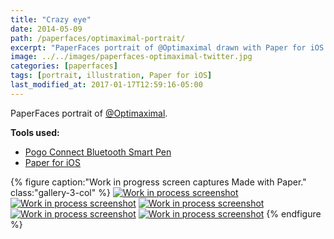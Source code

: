 ```yaml
---
title: "Crazy eye"
date: 2014-05-09
path: /paperfaces/optimaximal-portrait/
excerpt: "PaperFaces portrait of @Optimaximal drawn with Paper for iOS on an iPad."
image: ../../images/paperfaces-optimaximal-twitter.jpg
categories: [paperfaces]
tags: [portrait, illustration, Paper for iOS]
last_modified_at: 2017-01-17T12:59:16-05:00
---
```


PaperFaces portrait of [@Optimaximal](https://twitter.com/optimaximal).

**Tools used:**

- [Pogo Connect Bluetooth Smart Pen](https://www.amazon.com/gp/product/B009K448L4/ref=as_li_ss_tl?ie=UTF8&camp=1789&creative=390957&creativeASIN=B009K448L4&linkCode=as2&tag=mademist-20)
- [Paper for iOS](https://paper.bywetransfer.com/)

{% figure caption:"Work in progress screen captures Made with Paper." class:"gallery-3-col" %}
[![Work in process screenshot](../../images/paperfaces-optimaximal-process-1-600.jpg)](../../images/paperfaces-optimaximal-process-1-lg.jpg) [![Work in process screenshot](../../images/paperfaces-optimaximal-process-2-600.jpg)](../../images/paperfaces-optimaximal-process-2-lg.jpg) [![Work in process screenshot](../../images/paperfaces-optimaximal-process-3-600.jpg)](../../images/paperfaces-optimaximal-process-3-lg.jpg) [![Work in process screenshot](../../images/paperfaces-optimaximal-process-4-600.jpg)](../../images/paperfaces-optimaximal-process-4-lg.jpg) [![Work in process screenshot](../../images/paperfaces-optimaximal-process-5-600.jpg)](../../images/paperfaces-optimaximal-process-5-lg.jpg)
{% endfigure %}
